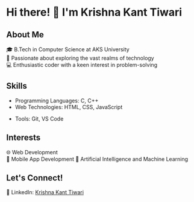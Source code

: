 # Hi there! 👋 I'm Krishna Kant Tiwari

## About Me
🎓 B.Tech in Computer Science at AKS University  
🚀 Passionate about exploring the vast realms of technology  
💻 Enthusiastic coder with a keen interest in problem-solving  

## Skills
- Programming Languages: C, C++
- Web Technologies: HTML, CSS, JavaScript
<!-- - Database: MySQL, MongoDB -->
- Tools: Git, VS Code <!-- IntelliJ IDEA -->

<!-- ## Projects
🌐 [Project 1 Name](Link to Project 1): Brief description  
🔗 [Project 2 Name](Link to Project 2): Brief description  
⚙️ [Project 3 Name](Link to Project 3): Brief description  -->

## Interests
🌐 Web Development  
📱 Mobile App Development 
🤖 Artificial Intelligence and Machine Learning   

## Let's Connect!
<!-- 📫 Reach me at: your.email@example.com  
🌐 Portfolio: [krishnakanttiwari.dev](https://krishnakanttiwari.dev) -->  
📱 LinkedIn: [Krishna Kant Tiwari](https://www.linkedin.com/in/krishna-kant-tiwari-40286728b)




<!--
**krishnakant-tiwari/krishnakant-tiwari** is a ✨ _special_ ✨ repository because its `README.md` (this file) appears on your GitHub profile.

Here are some ideas to get you started:

- 🔭 I’m currently working on ...
- 🌱 I’m currently learning ...
- 👯 I’m looking to collaborate on ...
- 🤔 I’m looking for help with ...
- 💬 Ask me about ...
- 📫 How to reach me: ...
- 😄 Pronouns: ...
- ⚡ Fun fact: ...
-->
